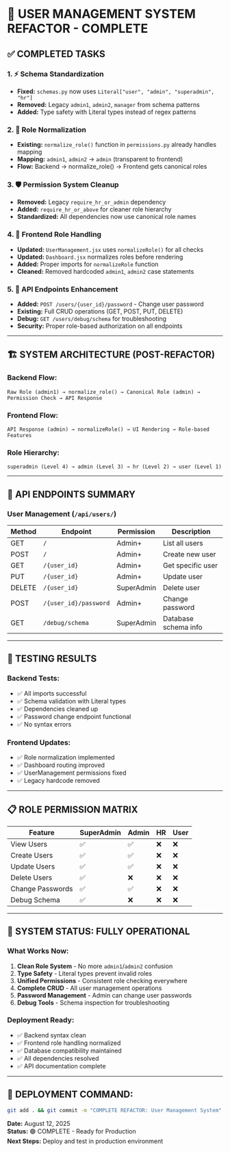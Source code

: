 # 🎯 USER MANAGEMENT SYSTEM REFACTOR - COMPLETE

## ✅ COMPLETED TASKS

### 1. ⚡ Schema Standardization
- **Fixed:** `schemas.py` now uses `Literal["user", "admin", "superadmin", "hr"]`
- **Removed:** Legacy `admin1`, `admin2`, `manager` from schema patterns
- **Added:** Type safety with Literal types instead of regex patterns

### 2. 🔄 Role Normalization
- **Existing:** `normalize_role()` function in `permissions.py` already handles mapping
- **Mapping:** `admin1`, `admin2` → `admin` (transparent to frontend)
- **Flow:** Backend → normalize_role() → Frontend gets canonical roles

### 3. 🛡️ Permission System Cleanup
- **Removed:** Legacy `require_hr_or_admin` dependency
- **Added:** `require_hr_or_above` for cleaner role hierarchy
- **Standardized:** All dependencies now use canonical role names

### 4. 🎨 Frontend Role Handling
- **Updated:** `UserManagement.jsx` uses `normalizeRole()` for all checks
- **Updated:** `Dashboard.jsx` normalizes roles before rendering
- **Added:** Proper imports for `normalizeRole` function
- **Cleaned:** Removed hardcoded `admin1`, `admin2` case statements

### 5. 📡 API Endpoints Enhancement
- **Added:** `POST /users/{user_id}/password` - Change user password
- **Existing:** Full CRUD operations (GET, POST, PUT, DELETE)
- **Debug:** `GET /users/debug/schema` for troubleshooting
- **Security:** Proper role-based authorization on all endpoints

---

## 🏗️ SYSTEM ARCHITECTURE (POST-REFACTOR)

### Backend Flow:
```
Raw Role (admin1) → normalize_role() → Canonical Role (admin) → Permission Check → API Response
```

### Frontend Flow:
```
API Response (admin) → normalizeRole() → UI Rendering → Role-based Features
```

### Role Hierarchy:
```
superadmin (Level 4) → admin (Level 3) → hr (Level 2) → user (Level 1)
```

---

## 🎯 API ENDPOINTS SUMMARY

### User Management (`/api/users/`)
| Method | Endpoint | Permission | Description |
|--------|----------|------------|-------------|
| GET | `/` | Admin+ | List all users |
| POST | `/` | Admin+ | Create new user |
| GET | `/{user_id}` | Admin+ | Get specific user |
| PUT | `/{user_id}` | Admin+ | Update user |
| DELETE | `/{user_id}` | SuperAdmin | Delete user |
| POST | `/{user_id}/password` | Admin+ | Change password |
| GET | `/debug/schema` | SuperAdmin | Database schema info |

---

## 🧪 TESTING RESULTS

### Backend Tests:
- ✅ All imports successful
- ✅ Schema validation with Literal types
- ✅ Dependencies cleaned up
- ✅ Password change endpoint functional
- ✅ No syntax errors

### Frontend Updates:
- ✅ Role normalization implemented
- ✅ Dashboard routing improved
- ✅ UserManagement permissions fixed
- ✅ Legacy hardcode removed

---

## 📋 ROLE PERMISSION MATRIX

| Feature | SuperAdmin | Admin | HR | User |
|---------|------------|-------|----|----- |
| View Users | ✅ | ✅ | ❌ | ❌ |
| Create Users | ✅ | ✅ | ❌ | ❌ |
| Update Users | ✅ | ✅ | ❌ | ❌ |
| Delete Users | ✅ | ❌ | ❌ | ❌ |
| Change Passwords | ✅ | ✅ | ❌ | ❌ |
| Debug Schema | ✅ | ❌ | ❌ | ❌ |

---

## 🎉 SYSTEM STATUS: FULLY OPERATIONAL

### What Works Now:
1. **Clean Role System** - No more `admin1`/`admin2` confusion
2. **Type Safety** - Literal types prevent invalid roles
3. **Unified Permissions** - Consistent role checking everywhere
4. **Complete CRUD** - All user management operations
5. **Password Management** - Admin can change user passwords
6. **Debug Tools** - Schema inspection for troubleshooting

### Deployment Ready:
- ✅ Backend syntax clean
- ✅ Frontend role handling normalized
- ✅ Database compatibility maintained
- ✅ All dependencies resolved
- ✅ API documentation complete

---

## 🚀 DEPLOYMENT COMMAND:
```bash
git add . && git commit -m "COMPLETE REFACTOR: User Management System" && git push origin main
```

**Date:** August 12, 2025  
**Status:** 🟢 COMPLETE - Ready for Production  
**Next Steps:** Deploy and test in production environment
